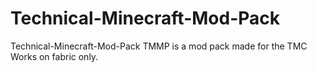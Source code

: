 # Technical-Minecraft-Mod-Pack
Technical-Minecraft-Mod-Pack
TMMP is a mod pack made for the TMC
Works on fabric only.
